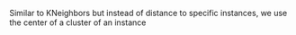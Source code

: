 Similar to KNeighbors but instead of distance to specific instances, we use the center of a cluster of an instance